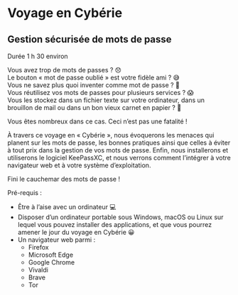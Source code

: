 # Voyage en Cybérie
## Gestion sécurisée de mots de passe

Durée 1 h 30 environ

Vous avez trop de mots de passes ? 😞  
Le bouton « mot de passe oublié » est votre fidèle ami ? 😅  
Vous ne savez plus quoi inventer comme mot de passe ? 🤔  
Vous réutilisez vos mots de passes pour plusieurs services ? 😱  
Vous les stockez dans un fichier texte sur votre ordinateur, dans un brouillon de mail ou dans un bon vieux carnet en papier ? 🤫  

Vous êtes nombreux dans ce cas. Ceci n’est pas une fatalité !  

À travers ce voyage en « Cybérie », nous évoquerons les menaces qui planent sur les mots de passe, les bonnes pratiques ainsi que celles à éviter à tout prix dans la gestion de vos mots de passe.
Enfin, nous installerons et utiliserons le logiciel KeePassXC, et nous verrons comment l’intégrer à votre navigateur web et à votre système d’exploitation.

Fini le cauchemar des mots de passe !  

Pré-requis :  
* Être à l’aise avec un ordinateur 💻
* Disposer d’un ordinateur portable sous Windows, macOS ou Linux sur lequel vous pouvez installer des applications, et que vous pourrez amener le jour du voyage en Cybérie 😀
* Un navigateur web parmi :
  - Firefox
  - Microsoft Edge
  - Google Chrome
  - Vivaldi
  - Brave
  - Tor
